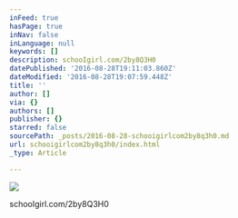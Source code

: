 ```yaml
---
inFeed: true
hasPage: true
inNav: false
inLanguage: null
keywords: []
description: schooIgirl.com/2by8Q3H0
datePublished: '2016-08-28T19:11:03.860Z'
dateModified: '2016-08-28T19:07:59.448Z'
title: ''
author: []
via: {}
authors: []
publisher: {}
starred: false
sourcePath: _posts/2016-08-28-schooigirlcom2by8q3h0.md
url: schooigirlcom2by8q3h0/index.html
_type: Article

---
```

![](https://the-grid-user-content.s3-us-west-2.amazonaws.com/54e19be0-e0e7-4877-9017-6ffabd5ae7f1.jpg)

schooIgirl.com/2by8Q3H0